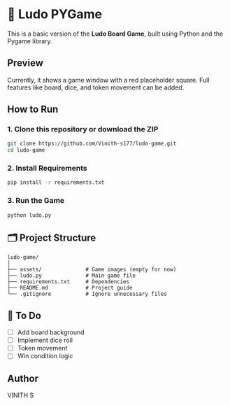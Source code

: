 # 🎲 Ludo PYGame 

This is a basic version of the **Ludo Board Game**, built using Python and the Pygame library.

## Preview
Currently, it shows a game window with a red placeholder square. Full features like board, dice, and token movement can be added.

##  How to Run

### 1. Clone this repository or download the ZIP
```bash
git clone https://github.com/Vinith-s177/ludo-game.git
cd ludo-game
```

### 2. Install Requirements
```bash
pip install -r requirements.txt
```

### 3. Run the Game
```bash
python ludo.py
```

## 🗂 Project Structure
```
ludo-game/
│
├── assets/              # Game images (empty for now)
├── ludo.py              # Main game file
├── requirements.txt     # Dependencies
├── README.md            # Project guide
└── .gitignore           # Ignore unnecessary files
```

## 🔧 To Do
- [ ] Add board background
- [ ] Implement dice roll
- [ ] Token movement
- [ ] Win condition logic

## Author
VINITH S

